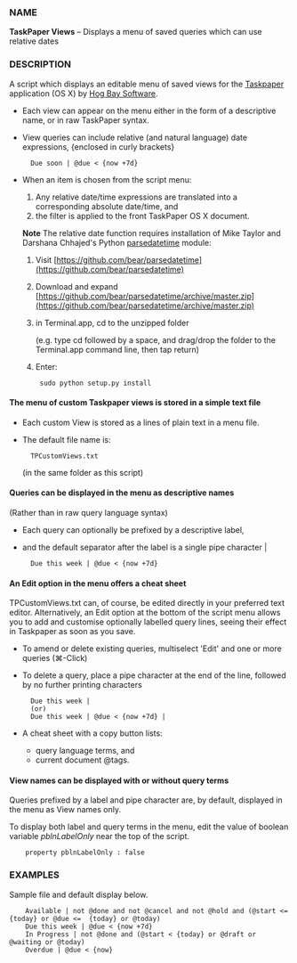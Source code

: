 ### NAME

**TaskPaper Views** – Displays a menu of saved queries which can use relative dates

### DESCRIPTION 

A script which displays an editable menu of saved views for the [Taskpaper](http://www.hogbaysoftware.com/products/taskpaper)  application (OS X) by [Hog Bay Software](http://www.hogbaysoftware.com).

- Each view can appear on the menu either in the form of a descriptive name, or in raw TaskPaper syntax.

- View queries can include relative (and natural language) date expressions, {enclosed in curly brackets}

        Due soon | @due < {now +7d}

- When an item is chosen from the script menu:
	1. Any relative date/time expressions are translated into a corresponding absolute date/time, and
	2. the filter is applied to the front TaskPaper OS X document.

	**Note** The relative date function requires installation of Mike Taylor and Darshana Chhajed's Python [parsedatetime](https://github.com/bear/parsedatetime) module:
	
	1. Visit [https://github.com/bear/parsedatetime](https://github.com/bear/parsedatetime)
	2. Download and expand [https://github.com/bear/parsedatetime/archive/master.zip](https://github.com/bear/parsedatetime/archive/master.zip)
	3. in Terminal.app, cd to the unzipped folder 
   
		(e.g. type cd followed by a space, and drag/drop the folder to the Terminal.app command line, then tap return)
	4. Enter:
	
            sudo python setup.py install
    
#### The menu of custom Taskpaper views is stored in a simple text file

- Each custom View is stored as a lines of plain text in a menu file.
- The default file name is:

        TPCustomViews.txt 


	(in the same folder as this script)

#### Queries can be displayed in the menu as descriptive names

(Rather than in raw query language syntax)

- Each query can optionally be prefixed by a descriptive label, 
- and the default separator after the label is a single pipe character |

        Due this week | @due < {now +7d}

#### An Edit option in the menu offers a cheat sheet

TPCustomViews.txt can, of course, be edited directly in your preferred text editor. Alternatively, an Edit option at the bottom of the script menu allows you to add and customise optionally labelled query lines, seeing their effect in Taskpaper as soon as you save.

- To amend or delete existing queries, multiselect 'Edit' and one or more queries (⌘-Click)
- To delete a query, place a pipe character at the end of the line, followed by no further printing characters

        Due this week | 
        (or)
        Due this week | @due < {now +7d} |

- A cheat sheet with a copy button lists:
	-  query language terms, and 
	- current document @tags.

#### View names can be displayed with or without query terms 

Queries prefixed by a label and pipe character are, by default, displayed in the menu as View names only.

To display both label and query terms in the menu, edit the value of boolean variable *pblnLabelOnly* near the top of the script.

        property pblnLabelOnly : false


### EXAMPLES 

Sample file and default display below.


        Available | not @done and not @cancel and not @hold and (@start <=  {today} or @due <=  {today} or @today)
        Due this week | @due < {now +7d}
        In Progress | not @done and (@start < {today} or @draft or @waiting or @today)
        Overdue | @due < {now}
